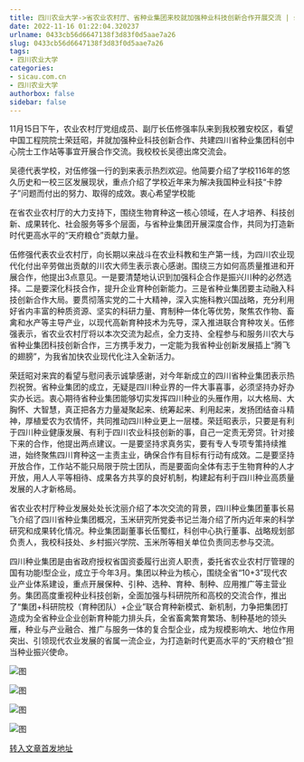 ```yaml
---
title: 四川农业大学->省农业农村厅、省种业集团来校就加强种业科技创新合作开展交流 | sicau.com.cn
date: 2022-11-16 01:22:04.320237
urlname: 0433cb56d6647138f3d83f0d5aae7a26
slug: 0433cb56d6647138f3d83f0d5aae7a26
tags: 
- 四川农业大学
categories:
- sicau.com.cn
- 四川农业大学
authorbox: false
sidebar: false
---
```

11月15日下午，农业农村厅党组成员、副厅长伍修强率队来到我校雅安校区，看望中国工程院院士荣廷昭，并就加强种业科技创新合作、共建四川省种业集团科创中心院士工作站等事宜开展合作交流。我校校长吴德出席交流会。

吴德代表学校，对伍修强一行的到来表示热烈欢迎。他简要介绍了学校116年的悠久历史和一校三区发展现状，重点介绍了学校近年来为解决我国种业科技“卡脖子”问题而付出的努力、取得的成效。衷心希望学校能
<!--more-->
在省农业农村厅的大力支持下，围绕生物育种这一核心领域，在人才培养、科技创新、成果转化、社会服务等多个层面，与省种业集团开展深度合作，共同为打造新时代更高水平的“天府粮仓”贡献力量。

伍修强代表农业农村厅，向长期以来战斗在农业科教和生产第一线，为四川农业现代化付出辛劳做出贡献的川农大师生表示衷心感谢。围绕三方如何高质量推进和开展合作，他提出3点意见。一是要清楚地认识到加强科企合作是振兴川种的必然选择。二是要深化科技合作，提升企业育种创新能力。三是省种业集团要主动融入科技创新合作大局。要贯彻落实党的二十大精神，深入实施科教兴国战略，充分利用好省内丰富的种质资源、坚实的科研力量、育制种一体化等优势，聚焦农作物、畜禽和水产等主导产业，以现代高新育种技术为先导，深入推进联合育种攻关。伍修强表示，省农业农村厅将以本次交流为起点，全力支持、全程参与和服务川农大与省种业集团科技创新合作，三方携手发力，一定能为我省种业创新发展插上“腾飞的翅膀”，为我省加快农业现代化注入全新活力。

荣廷昭对来宾的看望与慰问表示诚挚感谢，对今年新成立的四川省种业集团表示热烈祝贺。省种业集团的成立，无疑是四川种业界的一件大事喜事，必须坚持办好办实办长远。衷心期待省种业集团能够切实发挥四川种业的头雁作用，以大格局、大胸怀、大智慧，真正把各方力量凝聚起来、统筹起来、利用起来，发扬团结奋斗精神，厚植爱农为农情怀，共同推动四川种业更上一层楼。荣廷昭表示，只要是有利于四川种业健康发展、有利于四川农业科技创新的事，自己一定责无旁贷。针对接下来的合作，他提出两点建议。一是要坚持求真务实，要有专人专项专策持续推进，始终聚焦四川育种这一主责主业，确保合作有目标有行动有成效。二是要坚持开放合作，工作站不能只局限于院士团队，而是要面向全体有志于生物育种的人才开放，用人人平等相待、成果各方共享的良好机制，构建起有利于四川种业高质量发展的人才新格局。

省农业农村厅种业发展处处长沈丽介绍了本次交流的背景，四川种业集团董事长易飞介绍了四川省种业集团概况，玉米研究所党委书记兰海介绍了所内近年来的科学研究和成果转化情况。种业集团副董事长伍蜀红，科创中心执行董事、战略规划部负责人，我校科技处、乡村振兴学院、玉米所等相关单位负责同志参与交流。

四川种业集团是由省政府授权省国资委履行出资人职责，委托省农业农村厅管理的国有功能Ⅰ型企业，成立于今年3月。集团以种业为核心，围绕全省“10+3”现代农业产业体系建设，重点开展保种、引种、选种、育种、制种、应用推广等主营业务。集团高度重视种业科技创新，全面加强与科研院所和高校的交流合作，推出了“集团+科研院校（育种团队）+企业”联合育种新模式、新机制，力争把集团打造成为全省种业企业创新育种能力排头兵，全省畜禽繁育繁场、制种基地的领头雁，种业与产业融合、推广与服务一体的复合型企业，成为规模影响大、地位作用突出、引领现代农业发展的省属一流企业，为打造新时代更高水平的“天府粮仓”担当种业振兴使命。

![图](https://news.sicau.edu.cn/__local/E/69/A2/172B92E749BF95033883EB1B37D_E795B9F0_F350.jpg)

![图](https://news.sicau.edu.cn/__local/9/E8/9D/9A5425EE030BDB6E59D47762DFE_1723F716_107F0.jpg)

![图](https://news.sicau.edu.cn/__local/3/11/99/1C23CA07F3D4FCB486158104982_45B5EA6E_D898.jpg)

![图](https://news.sicau.edu.cn/__local/E/DD/68/F5D4755DC5CBED22F66A94C887B_0E39FF3E_1279D.jpg)

[转入文章首发地址](https://news.sicau.edu.cn/info/1078/70214.htm)